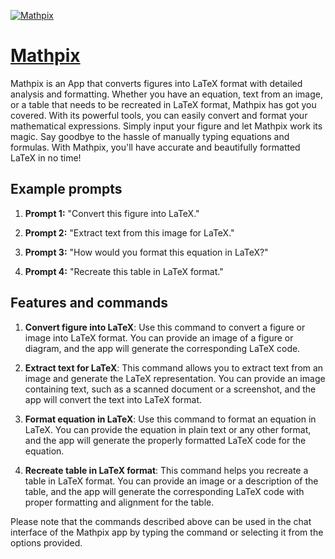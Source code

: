 [![Mathpix](https://files.oaiusercontent.com/file-GnThyAtOrqA6nZIEOpTKYSFf?se=2123-10-18T21%3A29%3A01Z&sp=r&sv=2021-08-06&sr=b&rscc=max-age%3D31536000%2C%20immutable&rscd=attachment%3B%20filename%3DSnipaste_2023-11-11_22-28-34.png&sig=pqh7rPDD4NA%2BY0AEITokq9fGWeCwc3LjOyh%2B4cPDv%2BM%3D)](https://chat.openai.com/g/g-lwSvMnJvI-mathpix)

# [Mathpix](https://chat.openai.com/g/g-lwSvMnJvI-mathpix)

Mathpix is an App that converts figures into LaTeX format with detailed analysis and formatting. Whether you have an equation, text from an image, or a table that needs to be recreated in LaTeX format, Mathpix has got you covered. With its powerful tools, you can easily convert and format your mathematical expressions. Simply input your figure and let Mathpix work its magic. Say goodbye to the hassle of manually typing equations and formulas. With Mathpix, you'll have accurate and beautifully formatted LaTeX in no time!

## Example prompts

1. **Prompt 1:** "Convert this figure into LaTeX."

2. **Prompt 2:** "Extract text from this image for LaTeX."

3. **Prompt 3:** "How would you format this equation in LaTeX?"

4. **Prompt 4:** "Recreate this table in LaTeX format."

## Features and commands

1. **Convert figure into LaTeX**: Use this command to convert a figure or image into LaTeX format. You can provide an image of a figure or diagram, and the app will generate the corresponding LaTeX code.

2. **Extract text for LaTeX**: This command allows you to extract text from an image and generate the LaTeX representation. You can provide an image containing text, such as a scanned document or a screenshot, and the app will convert the text into LaTeX format.

3. **Format equation in LaTeX**: Use this command to format an equation in LaTeX. You can provide the equation in plain text or any other format, and the app will generate the properly formatted LaTeX code for the equation.

4. **Recreate table in LaTeX format**: This command helps you recreate a table in LaTeX format. You can provide an image or a description of the table, and the app will generate the corresponding LaTeX code with proper formatting and alignment for the table.

Please note that the commands described above can be used in the chat interface of the Mathpix app by typing the command or selecting it from the options provided.